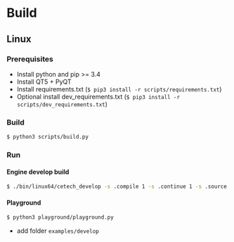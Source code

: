 # Build

## Linux

### Prerequisites

* Install python and pip >= 3.4
* Install QT5 + PyQT
* Install requirements.txt (```$ pip3 install -r scripts/requirements.txt```)
* Optional install dev_requirements.txt (```$ pip3 install -r scripts/dev_requirements.txt```)

### Build

```bash
$ python3 scripts/build.py
```

### Run

#### Engine develop build

```bash
$ ./bin/linux64/cetech_develop -s .compile 1 -s .continue 1 -s .source ./examples/develop/src/ -s .build ./examples/develop/build/
```

#### Playground

```bash
$ python3 playground/playground.py
```
* add folder `examples/develop`